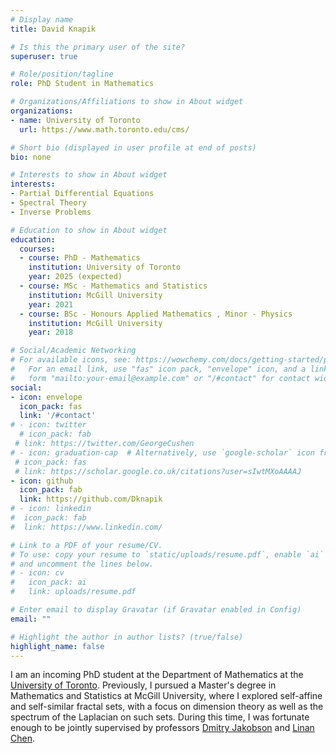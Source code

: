 ```yaml
---
# Display name
title: David Knapik

# Is this the primary user of the site?
superuser: true

# Role/position/tagline
role: PhD Student in Mathematics

# Organizations/Affiliations to show in About widget
organizations:
- name: University of Toronto
  url: https://www.math.toronto.edu/cms/

# Short bio (displayed in user profile at end of posts)
bio: none

# Interests to show in About widget
interests:
- Partial Differential Equations
- Spectral Theory
- Inverse Problems

# Education to show in About widget
education:
  courses:
  - course: PhD - Mathematics
    institution: University of Toronto
    year: 2025 (expected)
  - course: MSc - Mathematics and Statistics
    institution: McGill University
    year: 2021
  - course: BSc - Honours Applied Mathematics , Minor - Physics
    institution: McGill University
    year: 2018

# Social/Academic Networking
# For available icons, see: https://wowchemy.com/docs/getting-started/page-builder/#icons
#   For an email link, use "fas" icon pack, "envelope" icon, and a link in the
#   form "mailto:your-email@example.com" or "/#contact" for contact widget.
social:
- icon: envelope
  icon_pack: fas
  link: '/#contact'
# - icon: twitter
  # icon_pack: fab
 # link: https://twitter.com/GeorgeCushen
# - icon: graduation-cap  # Alternatively, use `google-scholar` icon from `ai` icon pack
 # icon_pack: fas
 # link: https://scholar.google.co.uk/citations?user=sIwtMXoAAAAJ
- icon: github
  icon_pack: fab
  link: https://github.com/Dknapik
# - icon: linkedin
#  icon_pack: fab
#  link: https://www.linkedin.com/

# Link to a PDF of your resume/CV.
# To use: copy your resume to `static/uploads/resume.pdf`, enable `ai` icons in `params.toml`, 
# and uncomment the lines below.
# - icon: cv
#   icon_pack: ai
#   link: uploads/resume.pdf

# Enter email to display Gravatar (if Gravatar enabled in Config)
email: ""

# Highlight the author in author lists? (true/false)
highlight_name: false
---
```

I am an incoming PhD student at the Department of Mathematics at the [University of Toronto](https://www.math.toronto.edu/cms/). Previously, I pursued a Master's degree in Mathematics and Statistics at McGill University, where I explored self-affine and self-similar fractal sets, with a focus on dimension theory as well as the spectrum of the Laplacian on such sets. During this time, I was fortunate enough to be jointly supervised by professors [Dmitry Jakobson](https://www.math.mcgill.ca/jakobson/) and [Linan Chen](https://www.math.mcgill.ca/lnchen/). 
